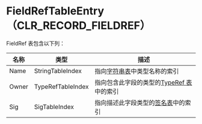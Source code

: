 # FieldRefTableEntry（CLR_RECORD_FIELDREF）

FieldRef 表包含以下列：

| 名称       | 类型                  | 描述            |
|-----------|----------------------|------------  |
| Name      | StringTableIndex     | 指向[字符串表](StringTable.md)中类型名称的索引  |
| Owner     | TypeRefTableIndex    | 指向包含此字段的类型的[TypeRef 表](TypeRefTableEntry.md)中的索引  |
| Sig       | SigTableIndex        | 指向描述此字段类型的[签名表](SignatureTable.md)中的索引  |